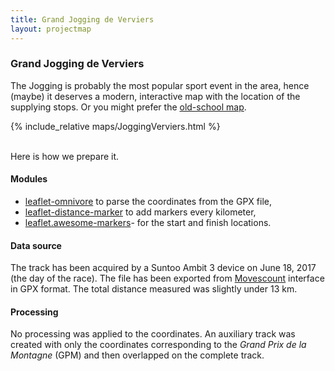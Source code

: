 ```yaml
---
title: Grand Jogging de Verviers
layout: projectmap
---
```


### Grand Jogging de Verviers

The Jogging is probably the most popular sport event in the area, hence (maybe)
it deserves a modern, interactive map with the location of the supplying stops. Or you might prefer the [old-school map](http://www.verviers.be/loisirs/sport/jogging-de-verviers/plan-parcours-13km-.pdf).

{% include_relative maps/JoggingVerviers.html %}

<br>
Here is how we prepare it.

#### Modules

* [leaflet-omnivore](https://github.com/mapbox/leaflet-omnivore)
to parse the coordinates from the GPX file,
* [leaflet-distance-marker](https://github.com/adoroszlai/leaflet-distance-markers)
to add markers every kilometer,
* [leaflet.awesome-markers](https://github.com/lvoogdt/Leaflet.awesome-markers)-
for the start and finish locations.

#### Data source

The track has been acquired by a Suntoo Ambit 3 device on June 18, 2017 (the day of the race).
The file has been exported from [Movescount](http://www.movescount.com) interface in GPX format.
The total distance measured was slightly under 13 km.

#### Processing

No processing was applied to the coordinates. An auxiliary track was created with only the coordinates corresponding to the *Grand Prix de la Montagne* (GPM) and
then overlapped on the complete track.
